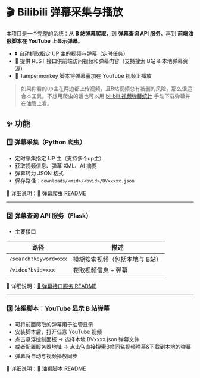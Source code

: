 # 🎬 Bilibili 弹幕采集与播放

本项目是一个完整的系统：从 **B 站弹幕爬取**，到 **弹幕查询 API 服务**，再到 **前端油猴脚本在 YouTube 上显示弹幕**。

- ⏬ 自动抓取指定 UP 主的视频与弹幕（定时任务）
- 📡 提供 REST 接口供前端访问视频和弹幕内容（支持搜索 B站 & 本地弹幕资源）
- 🧩 Tampermonkey 脚本将弹幕叠加在 YouTube 视频上播放

> 如果你看的up主在两边都上传视频，且B站视频总有被删的风险，那么很适合本工具。不想用爬虫的话也可以用 [bilibili 视频弹幕统计](https://greasyfork.org/zh-CN/scripts/534432-bilibili-%E8%A7%86%E9%A2%91%E5%BC%B9%E5%B9%95%E7%BB%9F%E8%AE%A1-%E4%B8%8B%E8%BD%BD-%E6%9F%A5%E8%AF%A2%E5%8F%91%E9%80%81%E8%80%85) 手动下载弹幕并在油管上看。



## ✨ 功能

### 1️⃣ 弹幕采集（Python 爬虫）

* 定时采集指定 UP 主（支持多个up主）
* 获取视频信息、弹幕 XML、AI 摘要
* 弹幕转为 JSON 格式
* 保存路径：`downloads/<mid>/<bvid>/BVxxxxx.json`

📄 详细说明：[📡 弹幕爬虫 README](./bilibili_crawler/README.md)

---

### 2️⃣ 弹幕查询 API 服务（Flask）

* 主要接口

| 路径                    | 描述               |
| --------------------- | ---------------- |
| `/search?keyword=xxx` | 模糊搜索视频（包括本地与 B站） |
| `/video?bvid=xxx`     | 获取视频信息 + 弹幕      |

📄 详细说明：[📡 弹幕接口服务 README](./bilibili_crawler/README.md#-bilibili-弹幕接口服务serverpy)

---

### 3️⃣ 油猴脚本：YouTube 显示 B 站弹幕

* 可将前面爬取的弹幕用于油管显示
* 安装脚本后，打开任意 YouTube 视频
* 点击悬浮控制面板 → 选择本地 BVxxxx.json 弹幕文件
* 或者配置服务器地址 → 点击🔍直接搜索B站同名视频弹幕&下载到本地的弹幕
* 弹幕将自动与视频播放同步

📄 详细说明：[📎 油猴脚本 README](./tampermonkey/README.md)

